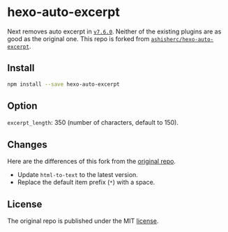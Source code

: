 # hexo-auto-excerpt

Next removes auto excerpt in [`v7.6.0`](https://github.com/theme-next/hexo-theme-next/releases/tag/v7.6.0). Neither of the existing plugins are as good as the original one. This repo is forked from [`ashisherc/hexo-auto-excerpt`](https://github.com/ashisherc/hexo-auto-excerpt).

## Install

```sh
npm install --save hexo-auto-excerpt
```

## Option
`excerpt_length`: 350 (number of characters, default to 150).

## Changes
Here are the differences of this fork from the [original repo](https://github.com/ashisherc/hexo-auto-excerpt).
- Update `html-to-text` to the latest version.
- Replace the default item prefix (`*`) with a space.

## License
The original repo is published under the MIT [license](LICENSE).
